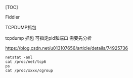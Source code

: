 [TOC]


Fiddler


TCPDUMP抓包

tcpdump 抓包 可指定pid和端口 需要先分析

https://blog.csdn.net/u013107656/article/details/74925736


```
netstat -anl
cat /proc/net/tcp6
ps
cat /proc/xxxx/cgroup
```